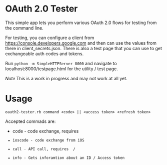 # OAuth 2.0 Tester

This simple app lets you perform various OAuth 2.0 flows for testing from
the command line.

For testing, you can configure a client from https://console.developers.google.com
and then can use the values from there in client_secrets.json. There is also
a test page that you can use to get exchangeable auth codes and tokens.

Run `python -m SimpleHTTPServer 8000` and navigate to localhost:8000/testpage.html
for the utility / test page.

*Note* This is a work in progress and may not work at all yet.

# Usage

`oauth2-tester.rb command <code> || <access token> <refresh token>`

Accepted commads are:
* code - code exchange, requires <code>
* ioscode - code exchange from iOS
* call - API call, requires <access token> / <refresh token>
* info - Gets inforamtion about an ID / Access token
